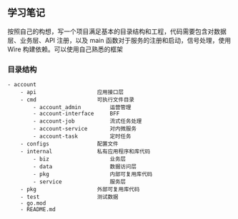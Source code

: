 ## 学习笔记

按照自己的构想，写一个项目满足基本的目录结构和工程，代码需要包含对数据层、业务层、API 注册，以及 main 函数对于服务的注册和启动，信号处理，使用 Wire 构建依赖。可以使用自己熟悉的框架

### 目录结构

```
- account
    - api                   应用接口层
    - cmd                   可执行文件目录
        - account_admin         运营管理
        - account-interface     BFF
        - account-job           流式任务处理
        - account-service       对内微服务
        - account-task          定时任务
    - configs               配置文件
    - internal              私有应用程序和库代码
        - biz                   业务层
        - data                  数据访问层
        - pkg                   内部可复用库代码
        - service               服务层
    - pkg                   外部可复用库代码
    - test                  测试数据
    - go.mod
    - README.md
```
